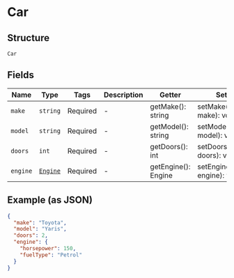 
# Car

## Structure

`Car`

## Fields

| Name | Type | Tags | Description | Getter | Setter |
|  --- | --- | --- | --- | --- | --- |
| `make` | `string` | Required | - | getMake(): string | setMake(string make): void |
| `model` | `string` | Required | - | getModel(): string | setModel(string model): void |
| `doors` | `int` | Required | - | getDoors(): int | setDoors(int doors): void |
| `engine` | [`Engine`](../../doc/models/engine.md) | Required | - | getEngine(): Engine | setEngine(Engine engine): void |

## Example (as JSON)

```json
{
  "make": "Toyota",
  "model": "Yaris",
  "doors": 2,
  "engine": {
    "horsepower": 150,
    "fuelType": "Petrol"
  }
}
```

